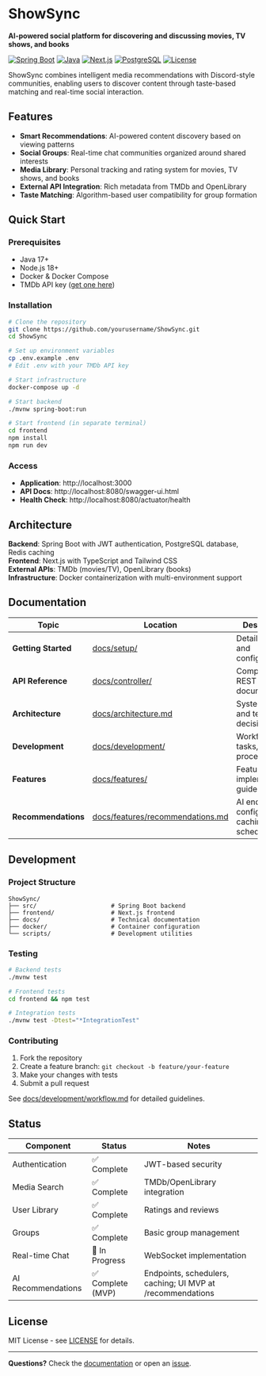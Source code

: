 # ShowSync

**AI-powered social platform for discovering and discussing movies, TV shows, and books**

[![Spring Boot](https://img.shields.io/badge/Spring%20Boot-3.2-brightgreen.svg)](https://spring.io/projects/spring-boot)
[![Java](https://img.shields.io/badge/Java-17+-orange.svg)](https://openjdk.org/)
[![Next.js](https://img.shields.io/badge/Next.js-14-black.svg)](https://nextjs.org/)
[![PostgreSQL](https://img.shields.io/badge/PostgreSQL-15+-blue.svg)](https://postgresql.org/)
[![License](https://img.shields.io/badge/License-MIT-yellow.svg)](LICENSE)

ShowSync combines intelligent media recommendations with Discord-style communities, enabling users to discover content through taste-based matching and real-time social interaction.

## Features

- **Smart Recommendations**: AI-powered content discovery based on viewing patterns
- **Social Groups**: Real-time chat communities organized around shared interests  
- **Media Library**: Personal tracking and rating system for movies, TV shows, and books
- **External API Integration**: Rich metadata from TMDb and OpenLibrary
- **Taste Matching**: Algorithm-based user compatibility for group formation

## Quick Start

### Prerequisites

- Java 17+
- Node.js 18+
- Docker & Docker Compose
- TMDb API key ([get one here](https://www.themoviedb.org/settings/api))

### Installation

```bash
# Clone the repository
git clone https://github.com/yourusername/ShowSync.git
cd ShowSync

# Set up environment variables
cp .env.example .env
# Edit .env with your TMDb API key

# Start infrastructure
docker-compose up -d

# Start backend
./mvnw spring-boot:run

# Start frontend (in separate terminal)
cd frontend
npm install
npm run dev
```

### Access

- **Application**: http://localhost:3000
- **API Docs**: http://localhost:8080/swagger-ui.html
- **Health Check**: http://localhost:8080/actuator/health

## Architecture

**Backend**: Spring Boot with JWT authentication, PostgreSQL database, Redis caching  
**Frontend**: Next.js with TypeScript and Tailwind CSS  
**External APIs**: TMDb (movies/TV), OpenLibrary (books)  
**Infrastructure**: Docker containerization with multi-environment support

## Documentation

| Topic | Location | Description |
|-------|----------|-------------|
| **Getting Started** | [docs/setup/](docs/setup/) | Detailed setup and configuration |
| **API Reference** | [docs/controller/](docs/controller/) | Complete REST API documentation |
| **Architecture** | [docs/architecture.md](docs/architecture.md) | System design and technical decisions |
| **Development** | [docs/development/](docs/development/) | Workflows, tasks, and processes |
| **Features** | [docs/features/](docs/features/) | Feature implementation guides |
| **Recommendations** | [docs/features/recommendations.md](docs/features/recommendations.md) | AI endpoints, config, caching, scheduling |

## Development

### Project Structure

```
ShowSync/
├── src/                     # Spring Boot backend
├── frontend/                # Next.js frontend  
├── docs/                    # Technical documentation
├── docker/                  # Container configuration
└── scripts/                 # Development utilities
```

### Testing

```bash
# Backend tests
./mvnw test

# Frontend tests  
cd frontend && npm test

# Integration tests
./mvnw test -Dtest="*IntegrationTest"
```

### Contributing

1. Fork the repository
2. Create a feature branch: `git checkout -b feature/your-feature`
3. Make your changes with tests
4. Submit a pull request

See [docs/development/workflow.md](docs/development/workflow.md) for detailed guidelines.

## Status

| Component | Status | Notes |
|-----------|--------|-------|
| Authentication | ✅ Complete | JWT-based security |
| Media Search | ✅ Complete | TMDb/OpenLibrary integration |
| User Library | ✅ Complete | Ratings and reviews |
| Groups | ✅ Complete | Basic group management |
| Real-time Chat | 🚧 In Progress | WebSocket implementation |
| AI Recommendations | ✅ Complete (MVP) | Endpoints, schedulers, caching; UI MVP at /recommendations |

## License

MIT License - see [LICENSE](LICENSE) for details.

---

**Questions?** Check the [documentation](docs/) or open an [issue](https://github.com/yourusername/ShowSync/issues).
